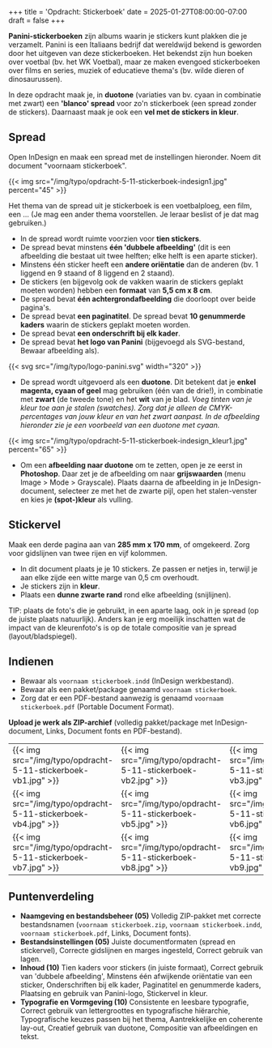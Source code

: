 +++
title = 'Opdracht: Stickerboek'
date = 2025-01-27T08:00:00-07:00
draft = false
+++

**Panini-stickerboeken** zijn albums waarin je stickers kunt plakken die je verzamelt. Panini is een Italiaans bedrijf dat wereldwijd bekend is geworden door het uitgeven van deze stickerboeken. Het bekendst zijn hun boeken over voetbal (bv. het WK Voetbal), maar ze maken evengoed stickerboeken over films en series, muziek of educatieve thema's (bv. wilde dieren of dinosaurussen).

In deze opdracht maak je, in **duotone** (variaties van bv. cyaan in combinatie met zwart) een **'blanco' spread** voor zo'n stickerboek (een spread zonder de stickers). Daarnaast maak je ook een **vel met de stickers in kleur**.

## Spread

Open InDesign en maak een spread met de instellingen hieronder.
Noem dit document "voornaam stickerboek".

{{< img src="/img/typo/opdracht-5-11-stickerboek-indesign1.jpg" percent="45" >}}

Het thema van de spread uit je stickerboek is een voetbalploeg, een film, een ... (Je mag een ander thema voorstellen. Je leraar beslist of je dat mag gebruiken.)

- In de spread wordt ruimte voorzien voor **tien stickers**.
- De spread bevat minstens **één 'dubbele afbeelding'** (dit is een afbeelding die bestaat uit twee helften; elke helft is een aparte sticker).
- Minstens één sticker heeft een **andere oriëntatie** dan de anderen (bv. 1 liggend en 9 staand of 8 liggend en 2 staand).
- De stickers (en bijgevolg ook de vakken waarin de stickers geplakt moeten worden) hebben een **formaat** van **5,5 cm x 8 cm**.
- De spread bevat **één achtergrondafbeelding** die doorloopt over beide pagina's.
- De spread bevat **een paginatitel**.
 De spread bevat **10 genummerde kaders** waarin de stickers geplakt moeten worden.
- De spread bevat **een onderschrift bij elk kader**.
- De spread bevat **het logo van Panini** (bijgevoegd als SVG-bestand, Bewaar afbeelding als).

{{< svg src="/img/typo/logo-panini.svg" width="320" >}}

- De spread wordt uitgevoerd als een **duotone**. Dit betekent dat je **enkel magenta, cyaan of geel** mag gebruiken (één van de drie!), in combinatie met **zwart** (de tweede tone) en het **wit** van je blad. *Voeg tinten van je kleur toe aan je stalen (swatches). Zorg dat je alleen de CMYK-percentages van jouw kleur en van het zwart aanpast. In de afbeelding hieronder zie je een voorbeeld van een duotone met cyaan.*

{{< img src="/img/typo/opdracht-5-11-stickerboek-indesign_kleur1.jpg" percent="65" >}}

- Om een **afbeelding naar duotone** om te zetten, open je ze eerst in **Photoshop**. Daar zet je de afbeelding om naar **grijswaarden** (menu Image > Mode > Grayscale). Plaats daarna de afbeelding in je InDesign-document, selecteer ze met het de zwarte pijl, open het stalen-venster en kies je **(spot-)kleur** als vulling.

## Stickervel

Maak een derde pagina aan van **285 mm x 170 mm**, of omgekeerd. Zorg voor gidslijnen van twee rijen en vijf kolommen. 

- In dit document plaats je je 10 stickers. Ze passen er netjes in, terwijl je aan elke zijde een witte marge van 0,5 cm overhoudt.
- Je stickers zijn in **kleur**.
- Plaats een **dunne zwarte rand** rond elke afbeelding (snijlijnen).

TIP: plaats de foto's die je gebruikt, in een aparte laag, ook in je spread (op de juiste plaats natuurlijk). Anders kan je erg moeilijk inschatten wat de impact van de kleurenfoto's is op de totale compositie van je spread (layout/bladspiegel).

## Indienen

- Bewaar als `voornaam stickerboek.indd` (InDesign werkbestand).
- Bewaar als een pakket/package genaamd `voornaam stickerboek`.
- Zorg dat er een PDF-bestand aanwezig is genaamd `voornaam stickerboek.pdf` (Portable Document Format).

**Upload je werk als ZIP-archief** (volledig pakket/package met InDesign-document, Links, Document fonts en PDF-bestand).

| | | |
|-|-|-|
|{{< img src="/img/typo/opdracht-5-11-stickerboek-vb1.jpg" >}}|{{< img src="/img/typo/opdracht-5-11-stickerboek-vb2.jpg" >}}|{{< img src="/img/typo/opdracht-5-11-stickerboek-vb3.jpg" >}}|
|{{< img src="/img/typo/opdracht-5-11-stickerboek-vb4.jpg" >}}|{{< img src="/img/typo/opdracht-5-11-stickerboek-vb5.jpg" >}}|{{< img src="/img/typo/opdracht-5-11-stickerboek-vb6.jpg" >}}|
|{{< img src="/img/typo/opdracht-5-11-stickerboek-vb7.jpg" >}}|{{< img src="/img/typo/opdracht-5-11-stickerboek-vb8.jpg" >}}|{{< img src="/img/typo/opdracht-5-11-stickerboek-vb9.jpg" >}}|

## Puntenverdeling

- **Naamgeving en bestandsbeheer (05)** Volledig ZIP-pakket met correcte bestandsnamen (`voornaam stickerboek.zip`, `voornaam stickerboek.indd`, `voornaam stickerboek.pdf`, Links, Document fonts).
- **Bestandsinstellingen (05)** Juiste documentformaten (spread en stickervel), Correcte gidslijnen en marges ingesteld, Correct gebruik van lagen.
- **Inhoud (10)** Tien kaders voor stickers (in juiste formaat), Correct gebruik van 'dubbele afbeelding', Minstens één afwijkende oriëntatie van een sticker, Onderschriften bij elk kader, Paginatitel en genummerde kaders, Plaatsing en gebruik van Panini-logo, Stickervel in kleur.
- **Typografie en Vormgeving (10)** Consistente en leesbare typografie, Correct gebruik van lettergroottes en typografische hiërarchie, Typografische keuzes passen bij het thema, Aantrekkelijke en coherente lay-out, Creatief gebruik van duotone, Compositie van afbeeldingen en tekst. 